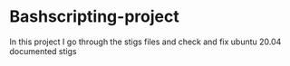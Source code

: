 # Bashscripting-project
In this project I go through the stigs files and check and fix ubuntu 20.04 documented stigs
